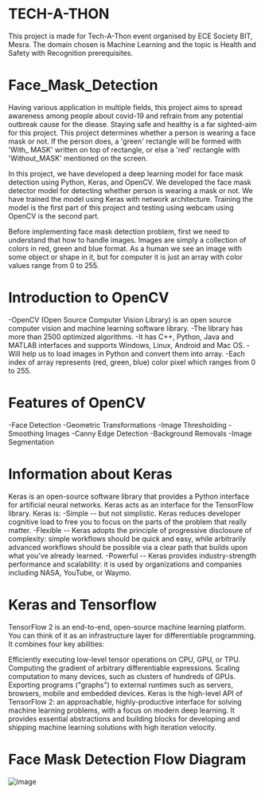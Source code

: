 # TECH-A-THON

This project is made for Tech-A-Thon event organised by ECE Society BIT, Mesra. The domain chosen is Machine Learning and the topic is Health and Safety with Recognition prerequisites.


# Face_Mask_Detection
Having various application in multiple fields, this project aims to spread awareness among people about covid-19 and refrain from any potential outbreak cause for the diease.
Staying safe and healthy is a far sighted-aim for this project. This project determines whether a person is wearing a face mask or not. If the person does, a 'green' rectangle will be formed with 'With_ MASK' written on top of rectangle, or else a 'red' rectangle with 'Without_MASK' mentioned on the screen.

In this project, we have developed a deep learning model for face mask detection using Python, Keras, and OpenCV. We developed the face mask detector model for detecting whether person is wearing a mask or not. We have trained the model using Keras with network architecture. Training the model is the first part of this project and testing using webcam using OpenCV is the second part.

Before implementing face mask detection problem, first we need to understand that how to handle images. Images are simply a collection of colors in red, green and blue format.
As a human we see an image with some object or shape in it, but for computer it is just an array with color values range from 0 to 255.

# Introduction to OpenCV
-OpenCV (Open Source Computer Vision Library) is an open source computer vision and machine learning software library.
-The library has more than 2500 optimized algorithms.
-It has C++, Python, Java and MATLAB interfaces and supports Windows, Linux, Android and Mac OS.
-Will help us to load images in Python and convert them into array.
-Each index of array represents (red, green, blue) color pixel which ranges from 0 to 255.

# Features of OpenCV
-Face Detection
-Geometric Transformations
-Image Thresholding
-Smoothing Images
-Canny Edge Detection
-Background Removals
-Image Segmentation

# Information about Keras
Keras is an open-source software library that provides a Python interface for artificial neural networks. Keras acts as an interface for the TensorFlow library.
Keras is:
-Simple -- but not simplistic. Keras reduces developer cognitive load to free you to focus on the parts of the problem that really matter.
-Flexible -- Keras adopts the principle of progressive disclosure of complexity: simple workflows should be quick and easy, while arbitrarily advanced workflows should be possible via a clear path that builds upon what you've already learned.
-Powerful -- Keras provides industry-strength performance and scalability: it is used by organizations and companies including NASA, YouTube, or Waymo.

# Keras and Tensorflow
TensorFlow 2 is an end-to-end, open-source machine learning platform. You can think of it as an infrastructure layer for differentiable programming. It combines four key abilities:

Efficiently executing low-level tensor operations on CPU, GPU, or TPU.
Computing the gradient of arbitrary differentiable expressions.
Scaling computation to many devices, such as clusters of hundreds of GPUs.
Exporting programs ("graphs") to external runtimes such as servers, browsers, mobile and embedded devices.
Keras is the high-level API of TensorFlow 2: an approachable, highly-productive interface for solving machine learning problems, with a focus on modern deep learning. It provides essential abstractions and building blocks for developing and shipping machine learning solutions with high iteration velocity.

# Face Mask Detection Flow Diagram
![image](https://user-images.githubusercontent.com/74758269/135734981-8be63f2e-aebb-440f-9587-4446af4a31d7.png)
